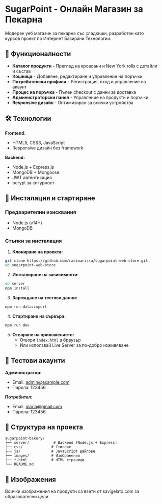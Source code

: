 # SugarPoint - Онлайн Магазин за Пекарна

Модерен уеб магазин за пекарна със сладкиши, разработен като курсов проект по Интернет Базирани Технологии.

## 🎯 Функционалности

- **Каталог продукти** - Преглед на кроасани и New York rolls с детайли и състав
- **Кошница** - Добавяне, редактиране и управление на поръчки
- **Потребителски профили** - Регистрация, вход и управление на акаунт
- **Процес на поръчка** - Пълен checkout с данни за доставка
- **Администраторски панел** - Управление на продукти и поръчки
- **Responsive дизайн** - Оптимизиран за всички устройства

## 🛠️ Технологии

**Frontend:**
- HTML5, CSS3, JavaScript
- Responsive дизайн без framework

**Backend:**
- Node.js + Express.js
- MongoDB + Mongoose
- JWT автентикация
- bcrypt за сигурност

## 🚀 Инсталация и стартиране

### Предварителни изисквания
- Node.js (v14+)
- MongoDB

### Стъпки за инсталация

1. **Клониране на проекта:**
```bash
git clone https://github.com/radinarissa/sugarpoint-web-store.git
cd sugarpoint-web-store
```

2. **Инсталиране на зависимости:**
```bash
cd server
npm install
```

3. **Зареждане на тестови данни:**
```bash
npm run data:import
```

4. **Стартиране на сървъра:**
```bash
npm run dev
```

5. **Отваряне на приложението:**
   - Отвори `index.html` в браузър
   - Или използвай Live Server за по-добро изживяване

## 👤 Тестови акаунти

**Администратор:**
- Email: admin@example.com
- Парола: 123456

**Потребител:**
- Email: maria@gmail.com  
- Парола: 123456

## 📁 Структура на проекта

```
sugarpoint-bakery/
├── server/           # Backend (Node.js + Express)
├── css/             # Стилове
├── js/              # JavaScript файлове
├── images/          # Изображения
├── *.html           # HTML страници
└── README.md
```

## 📸 Изображения
Всички изображения на продукти са взети от savigelato.com за образователни цели.
